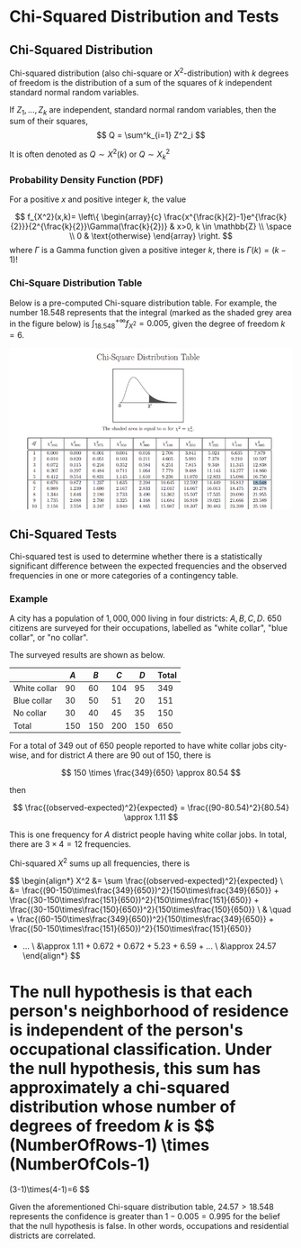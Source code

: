 # Chi-Squared Distribution and Tests

## Chi-Squared Distribution

Chi-squared distribution (also chi-square or $X^2$-distribution) with $k$ degrees of freedom is the distribution of a sum of the squares of $k$ independent standard normal random variables. 

If $Z_1, ..., Z_k$ are independent, standard normal random variables, then the sum of their squares,
$$
Q = \sum^k_{i=1} Z^2_i 
$$

It is often denoted as $Q \sim X^2(k)$ or  $Q \sim X^2_k$

### Probability Density Function (PDF)

For a positive $x$ and positive integer $k$, the value

$$
f_{X^2}(x,k)=
\left\{
    \begin{array}{c}
        \frac{x^{\frac{k}{2}-1}e^{\frac{k}{2}}}{2^{\frac{k}{2}}\Gamma(\frac{k}{2})} & x>0, k \in \mathbb{Z}
        \\
        \space
        \\
        0 & \text{otherwise}
    \end{array}
\right.
$$
where $\Gamma$ is a Gamma function given a positive integer $k$, there is $\Gamma(k)=(k-1)!$

### Chi-Square Distribution Table

Below is a pre-computed Chi-square distribution table. 
For example, the number $18.548$ represents that the integral (marked as the shaded grey area in the figure below) is $\int_{18.548}^{+\infty} f_{X^2} = 0.005$, given the degree of freedom $k=6$.

![chi_square_dist_table](imgs/chi_square_dist_table.png "chi_square_dist_table")


## Chi-Squared Tests

Chi-squared test is used to determine whether there is a statistically significant difference between the expected frequencies and the observed frequencies in one or more categories of a contingency table.

### Example

A city has a population of $1,000,000$ living in four districts: $A,B,C,D$. $650$ citizens are surveyed for their occupations, labelled as "white collar", "blue collar", or "no collar".

The surveyed results are shown as below.

||$A$|$B$|$C$|$D$|Total|
|-|-|-|-|-|-|
|White collar|$90$|$60$|$104$|$95$|$349$|
|Blue collar|$30$|$50$|$51$|$20$|$151$|
|No collar|$30$|$40$|$45$|$35$|$150$|
|Total|$150$|$150$|$200$|$150$|$650$|

For a total of $349$ out of $650$ people reported to have white collar jobs city-wise, and for district $A$ there are $90$ out of $150$, there is

$$
150 \times \frac{349}{650} \approx 80.54
$$

then

$$
\frac{(observed-expected)^2}{expected} =
\frac{(90-80.54)^2}{80.54}
\approx 1.11
$$

This is one frequency for $A$ district people having white collar jobs. In total, there are $3 \times 4 = 12$ frequencies.

Chi-squared $X^2$ sums up all frequencies, there is

$$
\begin{align*}
X^2 &= \sum \frac{(observed-expected)^2}{expected}
\\ &=
\frac{(90-150\times\frac{349}{650})^2}{150\times\frac{349}{650}}
+
\frac{(30-150\times\frac{151}{650})^2}{150\times\frac{151}{650}}
+
\frac{(30-150\times\frac{150}{650})^2}{150\times\frac{150}{650}}
\\
& \quad +
\frac{(60-150\times\frac{349}{650})^2}{150\times\frac{349}{650}}
+
\frac{(50-150\times\frac{151}{650})^2}{150\times\frac{151}{650}}
+ ...
\\ &\approx
1.11 + 0.672 + 0.672 + 5.23 + 6.59 + ...
\\ &\approx 24.57
\end{align*}
$$

The null hypothesis is that each person's neighborhood of residence is independent of the person's occupational classification. 
Under the null hypothesis, this sum has approximately a chi-squared distribution whose number of degrees of freedom $k$ is
$$
(NumberOfRows-1) \times (NumberOfCols-1) 
=
(3-1)\times(4-1)=6
$$

Given the aforementioned Chi-square distribution table, $24.57 > 18.548$ represents the confidence is greater than $1-0.005=0.995$ for the belief that the null hypothesis is false. In other words, occupations and residential districts are correlated.